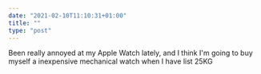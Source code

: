 ```yaml
---
date: "2021-02-10T11:10:31+01:00"
title: ""
type: "post"
---
```


Been really annoyed at my Apple Watch lately, and I think I'm going to buy myself a inexpensive mechanical watch when I have list 25KG